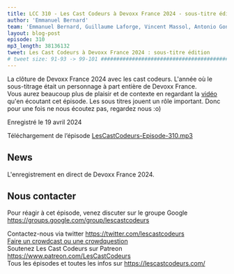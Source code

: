 ```yaml
---
title: LCC 310 - Les Cast Codeurs à Devoxx France 2024 - sous-titre édition
author: 'Emmanuel Bernard'
team: 'Emmanuel Bernard, Guillaume Laforge, Vincent Massol, Antonio Goncalves, Arnaud Héritier, Audrey Neveu, Katia Aresti'
layout: blog-post
episode: 310
mp3_length: 38136132
tweet: Les Cast Codeurs à Devoxx France 2024 : sous-titre édition
# tweet size: 91-93 -> 99-101 #######################################################################
---
```

La clôture de Devoxx France 2024 avec les cast codeurs. L'année où le sous-titrage était un personnage à part entière de Devoxx France.  
Vous aurez beaucoup plus de plaisir et de contexte en regardant la [vidéo](https://lescastcodeurs.com/video/310) qu'en écoutant cet épisode.
Les sous titres jouent un rôle important.
Donc pour une fois ne nous écoutez pas, regardez nous :o)

Enregistré le 19 avril 2024

Téléchargement de l’épisode [LesCastCodeurs-Episode-310.mp3](https://traffic.libsyn.com/lescastcodeurs/LesCastCodeurs-Episode-310.mp3)

## News

L'enregistrement en direct de Devoxx France 2024.

## Nous contacter

Pour réagir à cet épisode, venez discuter sur le groupe Google <https://groups.google.com/group/lescastcodeurs>

Contactez-nous via twitter <https://twitter.com/lescastcodeurs>  
[Faire un crowdcast ou une crowdquestion](https://lescastcodeurs.com/crowdcasting/)  
Soutenez Les Cast Codeurs sur Patreon <https://www.patreon.com/LesCastCodeurs>  
Tous les épisodes et toutes les infos sur <https://lescastcodeurs.com/>
<!-- vim: set spelllang=fr : -->
